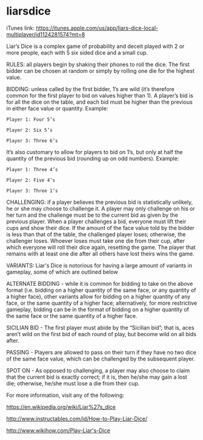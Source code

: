 # liarsdice

iTunes link: https://itunes.apple.com/us/app/liars-dice-local-multiplayer/id1124281574?mt=8

Liar’s Dice is a complex game of probability and deceit played with 2 or more people, each with 5 six sided dice and a small cup.

RULES: all players begin by shaking their phones to roll the dice. The first bidder can be chosen at random or simply by rolling one die for the highest value.

BIDDING: unless called by the first bidder, 1’s are wild (it’s therefore common for the first player to bid on values higher than 1). A player’s bid is for all the dice on the table, and each bid must be higher than the previous in either face value or quantity. Example: 

	Player 1: Four 5’s
	
	Player 2: Six 5’s
	
	Player 3: Three 6’s
	
It’s also customary to allow for players to bid on 1’s, but only at half the quantity of the previous bid (rounding up on odd numbers). Example:

	Player 1: Three 4’s
	
	Player 2: Five 4’s
	
	Player 3: Three 1’s
	
CHALLENGING: if a player believes the previous bid is statistically unlikely, he or she may choose to challenge it. A player may only challenge on his or her turn and the challenge must be to the current bid as given by the previous player. When a player challenges a bid, everyone must lift their cups and show their dice. If the amount of the face value told by the bidder is less than that of the table, the challenged player loses; otherwise, the challenger loses. Whoever loses must take one die from their cup, after which everyone will roll their dice again, resetting the game. The player that remains with at least one die after all others have lost theirs wins the game.

VARIANTS: Liar's Dice is notorious for having a large amount of variants in gameplay, some of which are outlined below

  ALTERNATE BIDDING - while it is common for bidding to take on the above format (i.e. bidding on a higher quantity of the same face, or any quantity of a higher face), other variants allow for bidding on a higher quantity of any face, or the same quantity of a higher face; alternatively, for more restrictive gameplay, bidding can be in the format of bidding on a higher quantity of the same face or the same quantity of a higher face.
  
  SICILIAN BID - The first player must abide by the “Sicilian bid”; that is, aces aren’t wild on the first bid of each round of play, but become wild on all bids after.
  
  PASSING - Players are allowed to pass on their turn if they have no two dice of the same face value, which can be challenged by the subsequent player. 
  
  SPOT ON - As opposed to challenging, a player may also choose to claim that the current bid is exactly correct; if it is, then he/she may gain a lost die; otherwise, he/she must lose a die from their cup.

For more information, visit any of the following:

https://en.wikipedia.org/wiki/Liar%27s_dice

http://www.instructables.com/id/How-to-Play-Liar-Dice/

http://www.wikihow.com/Play-Liar's-Dice
